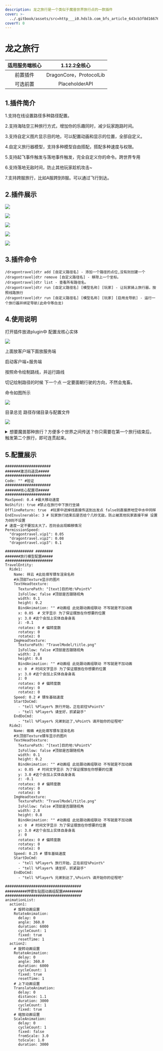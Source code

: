 ```yaml
---
description: 龙之旅行是一个类似于魔兽世界旅行点的一款插件
cover: >-
  ../.gitbook/assets/src=http___i0.hdslb.com_bfs_article_643cb3f8d166763b7f2ea894adeffe7b93301acb.jpg&refer=http___i0.hdslb.jpg
coverY: 0
---
```


# 龙之旅行

| 适用服务端核心 |        1.12.2全核心       |
| :-----: | :--------------------: |
|   前置插件  | DragonCore，ProtocolLib |
|   可选前置  |     PlaceholderAPI     |

## 1.插件简介

1.支持在线设置路径多种路径配置。

2.支持海陆空三种旅行方式，增加你的乐趣同时，减少玩家跑路时间。

3.支持自定义图片显示目的地，可以配置动画和显示的位置，全部自定义。

4.自定义旅行器模型，支持多种模型自由搭配，搭配多种速度与权限。

5.支持起飞事件触发与落地事件触发，完全自定义你的命令。跨世界专用

6.支持落地无敌时间，防止其他玩家趁机攻击\~

7.支持跨服旅行，比如A服跨到B服。可以通过飞行到达。

## 2.插件展示

![](../.gitbook/assets/3.gif)

![](<../.gitbook/assets/image (8) (1) (1) (1) (1) (1) (1).png>)

![](<../.gitbook/assets/image (2) (1) (1) (1) (1) (1).png>)

![](<../.gitbook/assets/image (1) (1) (1) (1).png>)

![](<../.gitbook/assets/image (1).png>)

## 3.插件命令

```
/dragontravel|dtr add [自定义路径名] - 添加一个路径的点位,没有则创建一个
/dragontravel|dtr remove [自定义路径名] - 移除上一个坐标。
/dragontravel|dtr list - 查看所有路径名。
/dragontravel|dtr run [自定义路径名] [模型名称] [玩家] - 让玩家骑上旅行器，按照线路旅行
/dragontravel|dtr run [自定义路径名] [模型名称] [玩家] [启用龙导航] - 运行一个旅行器并绑定导航(此命令等白龙)
```

## 4.使用说明

打开插件放进plugin中 配置龙核心实体

![](<../.gitbook/assets/image (1) (1) (1).png>)

上面放客户端下面放服务端

启动客户端+服务端

按照命令绘制路线，并运行路线

切记绘制路径的时候 下一个点 一定要面朝行驶的方向，不然会鬼畜。

命令如图所示

![](<../.gitbook/assets/image (3) (1) (1) (1) (1).png>)

目录总览 路径存储目录与配置文件

![](<../.gitbook/assets/image (3) (1) (1) (1).png>)

<details>

<summary>想要魔兽那种旅行？方便多个世界之间传送？你只需要在第一个旅行结束后，触发第二个旅行，即可连贯起来。</summary>



</details>

## 5.配置展示

```
#####################
#######激活码道具#####
#####################
Code: "" #验证
#####################
#######核心配置项#####
#####################
MaxSpeed: 0.4 #最大移动速度
NoShifit: true #禁止在旅行中下旅行坐骑
OfflineReturn: true  #玩家中途掉线直接传送到出发点 false则直接原地空中水中同样
EndInvulnerable: 3 # 玩家旅行结束后是否给个几秒无敌，防止被其他玩家直接干掉 设置为0则不设置
# 速度一定不要加太大了。否则会出现瞬移情况
PermissionSpeed:
  "dragontravel.vip1": 0.05
  "dragontravel.vip2": 0.08
  "dragontravel.vip3": 0.1

############# ########
#######旅行模型配置#####
######################
TravelEntity:
  Ride1:
    Name: 祥云 #此处填写镖车渲染名称
    #头顶部Texture显示的图片
    TextHeadtexture:
      TexturePath: "[text]目的地:%Point%"
      IsFollow: false #顶部是否跟随视角
      width: 0.1
      height: 0.2
      BindAnimation: "" #动画组 此处跟动画组联动 不写就是不加动画
      x: 0.05  # 文字显示 为了保证摆放在你想要的位置
      y: 3.0 #这个会加上实体自身身高
      z: -0.1
      rotatex: 0 # 偏转度数
      rotatey: 0
      rotatez: 0
    ImgHeadtexture:
      TexturePath: "TravelModel/title.png"
      IsFollow: false #顶部是否跟随视角
      width: 2.8
      height: 0.8
      BindAnimation: "" #动画组 此处跟动画组联动 不写就是不加动画
      x: 0  # 时间文字显示 为了保证摆放在你想要的位置
      y: 3.0 #这个会加上实体自身身高
      z: 0
      rotatex: 0 # 偏转度数
      rotatey: 0
      rotatez: 0
    Speed: 0.2 # 镖车基础速度
    StartDoCmd:
      - "tell %Player% 旅行开始，正在前往%Point%"
      - "tell %Player% 请坐好，抓紧副手"
    EndDoCmd:
      - "tell %Player% 兄弟到达了,%Point% 请开始你的征程吧"
  Ride2:
    Name: 蜘蛛 #此处填写镖车渲染名称
    #头顶部Texture镖车显示的图片
    TextHeadtexture:
      TexturePath: "[text]目的地:%Point%"
      IsFollow: false #顶部是否跟随视角
      width: 0.1
      height: 0.2
      BindAnimation: "" #动画组 此处跟动画组联动 不写就是不加动画
      x: 0.05  # 时间文字显示 为了保证摆放在你想要的位置
      y: 3.0 #这个会加上实体自身身高
      z: -0.1
      rotatex: 0 # 偏转度数
      rotatey: 0
      rotatez: 0
    ImgHeadtexture:
      TexturePath: "TravelModel/title.png"
      IsFollow: false #顶部是否跟随视角
      width: 2.8
      height: 0.8
      BindAnimation: "" #动画组 此处跟动画组联动 不写就是不加动画
      x: 0  # 时间文字显示 为了保证摆放在你想要的位置
      y: 3.0 #这个会加上实体自身身高
      z: 0
      rotatex: 0 # 偏转度数
      rotatey: 0
      rotatez: 0
    Speed: 0.25 # 镖车基础速度
    StartDoCmd:
      - "tell %Player% 旅行开始，正在前往%Point%"
      - "tell %Player% 请坐好，抓紧副手"
    EndDoCmd:
      - "tell %Player% 兄弟到达了,%Point% 请开始你的征程吧"

###################################
##########押镖车贴图动画组配置#########
###################################
animationList:
  action1:
    # 旋转动画设置
    RotateAnimation:
      delay: 0
      angle: 360.0
      duration: 6000
      cycleCount: 1
      fixed: true
      resetTime: 1
  action2:
    # 旋转动画设置
    RotateAnimation:
      delay: 0
      angle: 360.0
      duration: 6000
      cycleCount: 1
      fixed: true
      resetTime: 1
    # 上下动画设置
    TranslateAnimation:
      delay: 0
      distance: 1.1
      duration: 3000
      cycleCount: 1
      fixed: true
    # 缩放动画设置
    ScaleAnimation:
      delay: 0
      cycleCount: 1
      fixed: false
      fromScale: 3.0
      toScale: 1.0
      duration: 3000
```
